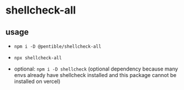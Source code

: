 # shellcheck-all

## usage

-   `npm i -D @pentible/shellcheck-all`

-   `npx shellcheck-all`

-   optional: `npm i -D shellcheck` (optional dependency because many envs
    already have shellcheck installed and this package cannot be installed on
    vercel)
